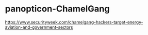 # panopticon-ChamelGang

https://www.securityweek.com/chamelgang-hackers-target-energy-aviation-and-government-sectors
